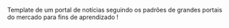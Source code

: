 Template de um portal de notícias seguindo os padrões de grandes portais do mercado para fins de aprendizado !
